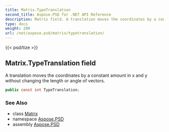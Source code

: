 ```yaml
---
title: Matrix.TypeTranslation
second_title: Aspose.PSD for .NET API Reference
description: Matrix field. A translation moves the coordinates by a constant amount in x and y without changing the length or angle of vectors
type: docs
weight: 280
url: /net/aspose.psd/matrix/typetranslation/
---
```

{{< psd/tize >}}
## Matrix.TypeTranslation field

A translation moves the coordinates by a constant amount in x and y without changing the length or angle of vectors.

```csharp
public const int TypeTranslation;
```

### See Also

* class [Matrix](../)
* namespace [Aspose.PSD](../../../aspose.psd/)
* assembly [Aspose.PSD](../../../)


